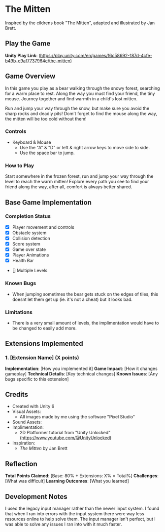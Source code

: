# The Mitten
Inspired by the cildrens book "The Mitten", adapted and illustrated by Jan Brett.

## Play the Game
**Unity Play Link**: (https://play.unity.com/en/games/f6c58692-187d-4cfe-b49b-e9af7737964c/the-mitten)

## Game Overview
In this game you play as a bear walking through the snowy forest, searching for a warm place to rest. Along the way you must find your friend, the tiny mouse. 
Journey together and find warmth in a child's lost mitten.

Run and jump your way through the snow, but make sure you avoid the sharp rocks and deadly pits! Dom't forget to find the mouse along the way, the mitten will be too cold without them! 

### Controls
- Keyboard & Mouse
  - Use the "A" & "D" or left & right arrow keys to move side to side.
  - Use the space bar to jump.

### How to Play
Start somewhere in the frozen forest, run and jump your way through the level to reach the warm mitten! Explore every path you see to find your friend along the way, after all, comfort is always better shared.

## Base Game Implementation

### Completion Status
- [x] Player movement and controls
- [x] Obstacle system
- [x] Collision detection
- [x] Score system
- [x] Game over state
- [X] Player Animations
- [X] Health Bar
- [] Multiple Levels

### Known Bugs
- When jumping sometimes the bear gets stuck on the edges of tiles, this doesnt let them get up (ie. it's not a cheat) but it looks bad.

### Limitations
- There is a very small amount of levels, the implimentation would have to be changed to easily add more.

## Extensions Implemented

### 1. [Extension Name] (X points)
**Implementation**: [How you implemented it]
**Game Impact**: [How it changes gameplay]
**Technical Details**: [Key technical changes]
**Known Issues**: [Any bugs specific to this extension]

## Credits
- Created with Unity 6
- Visual Assets:
  - All images made by me using the software "Pixel Studio"
- Sound Assets:
- Implimentation:
  - 2D Platformer tutorial from "Unity Unlocked" (https://www.youtube.com/@UnityUnlocked)
- Inspiration:
  - *The Mitten* by Jan Brett

## Reflection
**Total Points Claimed**: [Base: 80% + Extensions: X% = Total%]
**Challenges**: [What was difficult]
**Learning Outcomes**: [What you learned]

## Development Notes
I used the legacy input manager rather than the newer input system. I found that when I ran into errors with the input system there were way less resources online to help solve them. 
The input manager isn't perfect, but I was able to solve any issues I ran into with it much faster.

